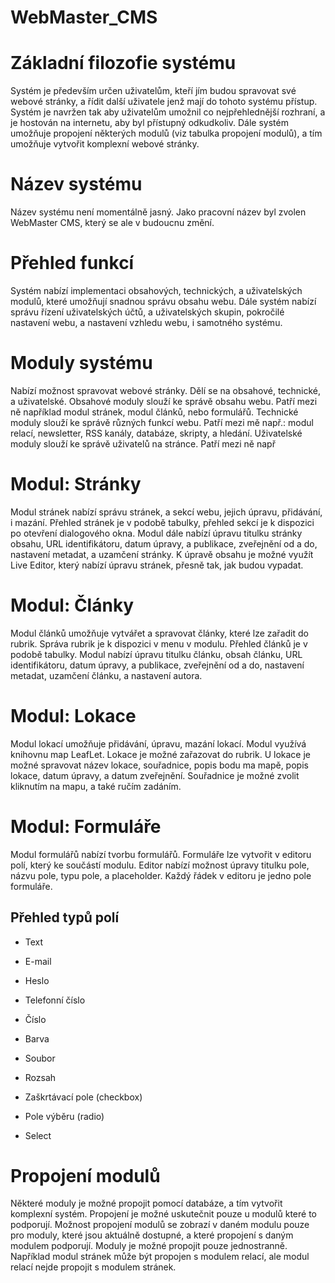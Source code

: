 # WebMaster_CMS
Základní filozofie systému
==========================

Systém je především určen uživatelům, kteří jím budou spravovat své webové stránky, a řídit další uživatele jenž mají do tohoto systému přístup. Systém je navržen tak aby uživatelům umožnil co nejpřehlednější rozhraní, a je hostován na internetu, aby byl přístupný odkudkoliv. Dále systém umožňuje propojení některých modulů (viz tabulka propojení modulů), a tím umožňuje vytvořit komplexní webové stránky.

Název systému
=============

Název systému není momentálně jasný. Jako pracovní název byl zvolen WebMaster CMS, který se ale v budoucnu změní.

Přehled funkcí
==============

Systém nabízí implementaci obsahových, technických, a uživatelských modulů, které umožňují snadnou správu obsahu webu. Dále systém nabízí správu řízení uživatelských účtů, a uživatelských skupin, pokročilé nastavení webu, a nastavení vzhledu webu, i samotného systému.

Moduly systému
==============

Nabízí možnost spravovat webové stránky. Dělí se na obsahové, technické, a uživatelské. Obsahové moduly slouží ke správě obsahu webu. Patří mezi ně například modul stránek, modul článků, nebo formulářů. Technické moduly slouží ke správě různých funkcí webu. Patří mezi mě např.: modul relací, newsletter, RSS kanály, databáze, skripty, a hledání. Uživatelské moduly slouží ke správě uživatelů na stránce. Patří mezi ně např

Modul: Stránky
==============

Modul stránek nabízí správu stránek, a sekcí webu, jejich úpravu, přidávání, i mazání. Přehled stránek je v podobě tabulky, přehled sekcí je k dispozici po otevření dialogového okna. Modul dále nabízí úpravu titulku stránky obsahu, URL identifikátoru, datum úpravy, a publikace, zveřejnění od a do, nastavení metadat, a uzamčení stránky. K úpravě obsahu je možné využít Live Editor, který nabízí úpravu stránek, přesně tak, jak budou vypadat.

Modul: Články
=============

Modul článků umožňuje vytvářet a spravovat články, které lze zařadit do rubrik. Správa rubrik je k dispozici v menu v modulu. Přehled článků je v podobě tabulky. Modul nabízí úpravu titulku článku, obsah článku, URL identifikátoru, datum úpravy, a publikace, zveřejnění od a do, nastavení metadat, uzamčení článku, a nastavení autora.

Modul: Lokace
=============

Modul lokací umožňuje přidávání, úpravu, mazání lokací. Modul využívá knihovnu map LeafLet. Lokace je možné zařazovat do rubrik. U lokace je možné spravovat název lokace, souřadnice, popis bodu ma mapě, popis lokace, datum úpravy, a datum zveřejnění. Souřadnice je možné zvolit kliknutím na mapu, a také ručím zadáním.

Modul: Formuláře
================

Modul formulářů nabízí tvorbu formulářů. Formuláře lze vytvořit v editoru polí, který ke součástí modulu. Editor nabízí možnost úpravy titulku pole, názvu pole, typu pole, a placeholder. Každý řádek v editoru je jedno pole formuláře.

Přehled typů polí
-----------------

- Text

- E-mail

- Heslo

- Telefonní číslo

- Číslo

- Barva

- Soubor

- Rozsah

- Zaškrtávací pole (checkbox)

- Pole výběru (radio)

- Select

Propojení modulů
================

Některé moduly je možné propojit pomocí databáze, a tím vytvořit komplexní systém. Propojení je možné uskutečnit pouze u modulů které to podporují. Možnost propojení modulů se zobrazí v daném modulu pouze pro moduly, které jsou aktuálně dostupné, a které propojení s daným modulem podporují. Moduly je možné propojit pouze jednostranně. Například modul stránek může být propojen s modulem relací, ale modul relací nejde propojit s modulem stránek.

